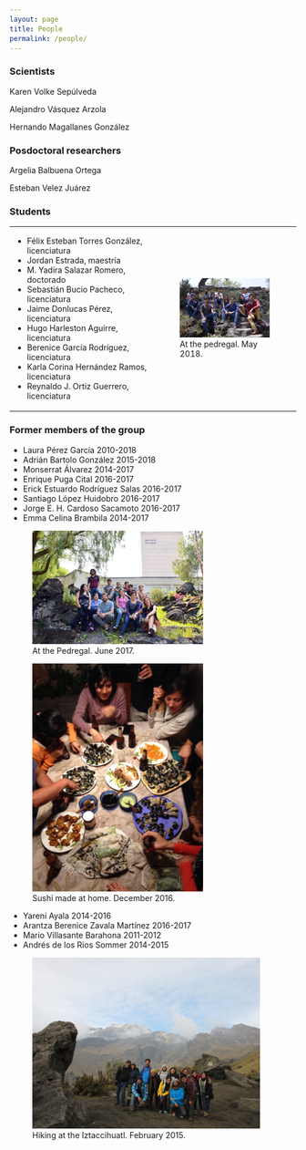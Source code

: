 ```yaml
---
layout: page
title: People
permalink: /people/
---
```


### Scientists
Karen Volke Sepúlveda

Alejandro Vásquez Arzola 

Hernando Magallanes González

### Posdoctoral researchers
Argelia Balbuena Ortega

Esteban Velez Juárez

### Students
<table>
  <tr>
    <td width="50%">
 

<ul>
  <li>Félix Esteban Torres González, licenciatura</li>
 <li>Jordan Estrada, maestría</li>
 <li>M. Yadira Salazar Romero, doctorado</li>
 <li>Sebastián Bucio Pacheco, licenciatura</li>
 <li>Jaime Donlucas Pérez, licenciatura</li>
 <li>Hugo Harleston Aguirre, licenciatura</li>
 <li>Berenice García Rodríguez, licenciatura</li>
 <li>Karla Corina Hernández Ramos, licenciatura</li>
 <li>Reynaldo J. Ortiz Guerrero, licenciatura</li>
</ul>


</td>
<td>

<figure>
  <img src="/imagenes/Grupo Manipulacion Optica-15.JPG" width="100%">
  <figcaption>At the pedregal. May 2018.</figcaption>
</figure>
</td>
</tr>
</table>

### Former members of the group



* Laura Pérez García 2010-2018
* Adrián Bartolo González 2015-2018
* Monserrat Álvarez 2014-2017
* Enrique Puga Cital 2016-2017
* Erick Estuardo Rodríguez Salas 2016-2017
* Santiago López Huidobro 2016-2017
* Jorge E. H. Cardoso Sacamoto 2016-2017
* Emma Celina Brambila 2014-2017

<figure>
  <img src="/imagenes/Ratchet3.jpg" width="300">
  <figcaption>At the Pedregal. June 2017.</figcaption>
</figure>

<figure>
  <img src="/imagenes/PHOTO-2016-12-14-23-37-15.jpg" width="300">
  <figcaption>Sushi made at home. December 2016.</figcaption>
</figure>

* Yareni Ayala 2014-2016
* Arantza Berenice Zavala Martínez 2016-2017
* Mario Villasante Barahona 2011-2012
* Andrés de los Rios Sommer 2014-2015

<figure>
  <img src="/imagenes/grupo2015.jpg" width="400">
  <figcaption>Hiking at the Iztaccihuatl. February 2015.</figcaption>
</figure>


